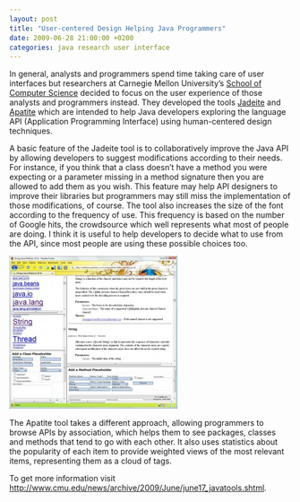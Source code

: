 ```yaml
---
layout: post
title: "User-centered Design Helping Java Programmers"
date: 2009-06-28 21:00:00 +0200
categories: java research user interface
---
```


In general, analysts and programmers spend time taking care of user interfaces but researchers at Carnegie Mellon University’s <a href="http://www.cs.cmu.edu/">School of Computer Science</a> decided to focus on the user experience of those analysts and programmers instead. They developed the tools <a href="http://edelstein.pebbles.cs.cmu.edu/jadeite/">Jadeite</a> and <a href="http://edelstein.pebbles.cs.cmu.edu/apatite/">Apatite</a> which are intended to help Java developers exploring the language API (Application Programming Interface) using human-centered design techniques.

A basic feature of the Jadeite tool is to collaboratively improve the Java API by allowing developers to suggest modifications according to their needs. For instance, if you think that a class doesn’t have a method you were expecting or a parameter missing in a method signature then you are allowed to add them as you wish. This feature may help API designers to improve their libraries but programmers may still miss the implementation of those modifications, of course. The tool also increases the size of the font according to the frequency of use. This frequency is based on the number of Google hits, the crowdsource which well represents what most of people are doing. I think it is useful to help developers to decide what to use from the API, since most people are using these possible choices too.

<a href="http://69.89.31.239/~hildeber/wp-content/uploads/2009/06/jadeite.jpg">![jadeite-300x272.jpg](/images/posts/jadeite-300x272.jpg)</a>

The Apatite tool takes a different approach, allowing programmers to browse APIs by association, which helps them to see packages, classes and methods that tend to go with each other. It also uses statistics about the popularity of each item to provide weighted views of the most relevant items, representing them as a cloud of tags.

To get more information visit <a href="http://www.cmu.edu/news/archive/2009/June/june17_javatools.shtml">http://www.cmu.edu/news/archive/2009/June/june17_javatools.shtml</a>.
